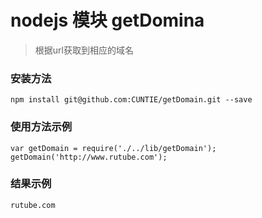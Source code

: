 # nodejs 模块 getDomina
> 根据url获取到相应的域名

### 安装方法  
```
npm install git@github.com:CUNTIE/getDomain.git --save
```
### 使用方法示例  
```
var getDomain = require('./../lib/getDomain');
getDomain('http://www.rutube.com');
```
### 结果示例  
```
rutube.com
```
